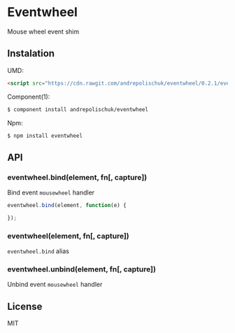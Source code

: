# Eventwheel

  Mouse wheel event shim

## Instalation

  UMD:

```html
<script src="https://cdn.rawgit.com/andrepolischuk/eventwheel/0.2.1/eventwheel.min.js"></script>
```

  Component(1):

```sh
$ component install andrepolischuk/eventwheel
```

  Npm:

```sh
$ npm install eventwheel
```

## API

### eventwheel.bind(element, fn[, capture])

  Bind event `mousewheel` handler

```js
eventwheel.bind(element, function(e) {

});
```

### eventwheel(element, fn[, capture])

  `eventwheel.bind` alias

### eventwheel.unbind(element, fn[, capture])

  Unbind event `mousewheel` handler

## License

  MIT
